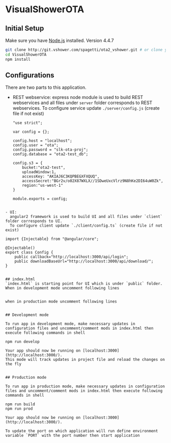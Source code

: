 # VisualShowerOTA

## Initial Setup

Make sure you have [Node.js](http://nodejs.org/) installed. Version 4.4.7

```sh
git clone http://git.vshower.com/spagetti/ota2_vshower.git # or clone your own fork
cd VisualShowerOTA
npm install
```

## Configurations

There are two parts to this application.

- REST webservice:
  express node module is used to build REST webservices and all files under `server` folder corresponds to REST webservices.
  To configure service update `./server/config.js` (create file if not exist)

  ```
  "use strict";

  var config = {};

  config.host = "localhost";
  config.user = "ota";
  config.password = "slk-ota-proj";
  config.database = "ota2-test_db";

  config.s3 = {
      bucket:"ota2-test",
      uploadWindow:1,
      accessKey: "AKIAJ6C3KQPBEGXFXQUQ",
      accessSecret:"BGr2v/o02X87WXLX//1SDweUxcVlrz9N8hKe2DI64uW0Zk",
      region:"us-west-1"
  }

  module.exports = config;
```

- UI:
  angular2 framework is used to build UI and all files under `client` folder corresponds to UI.
  To configure client update `./client/config.ts` (create file if not exist)

```
    import {Injectable} from "@angular/core";

    @Injectable()
    export class Config {
        public callback="http://localhost:3000/api/login";
        public downloadBaseUrl="http://localhost:3000/api/download/";
    }
```

## index.html
`index.html` is starting point for UI which is under `public` folder.
When in development mode uncomment following lines

```
   <script src="assets/js/systemjs.config.js"></script>
   <script>
       System.import('app').catch(function(err) { console.error(err); });
   </script>
```

when in production mode uncomment following lines
```
   <script src="assets/js/bundle.min.js"></script>
```

## Development mode

To run app in development mode, make necessary updates in configuration files and uncomment/comment mods in index.html then execute following commands in shell

```
    npm run develop
```
Your app should now be running on [localhost:3000](http://localhost:3000/).
This mode will track updates in project file and reload the changes on the fly


## Production mode

To run app in production mode, make necessary updates in configuration files and uncomment/comment mods in index.html then execute following commands in shell

```
    npm run build
    npm run prod
```
Your app should now be running on [localhost:3000](http://localhost:3000/).

To update the port on which application will run define environment variable `PORT` with the port number then start application
